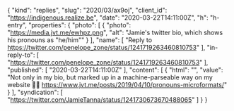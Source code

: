 {
  "kind": "replies",
  "slug": "2020/03/ax9oj",
  "client_id": "https://indigenous.realize.be",
  "date": "2020-03-22T14:11:00Z",
  "h": "h-entry",
  "properties": {
    "photo": [
      {
        "photo": "https://media.jvt.me/ewhpz.png",
        "alt": "Jamie's twitter bio, which shows his pronouns as \"he/him\""
      }
    ],
    "name": [
      "Reply to https://twitter.com/penelope_zone/status/1241719263460810753"
    ],
    "in-reply-to": [
      "https://twitter.com/penelope_zone/status/1241719263460810753"
    ],
    "published": [
      "2020-03-22T14:11:00Z"
    ],
    "content": [
      {
        "html": "",
        "value": "Not only in my bio, but marked up in a machine-parseable way on my website 🙌🏼 https://www.jvt.me/posts/2019/04/10/pronouns-microformats/"
      }
    ],
    "syndication": [
      "https://twitter.com/JamieTanna/status/1241730673670488065"
    ]
  }
}
